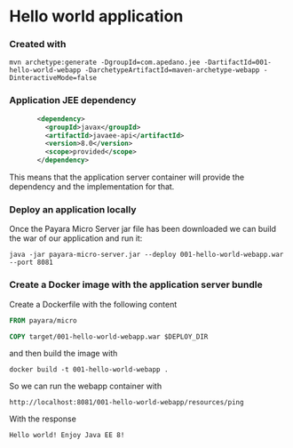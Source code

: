 # Hello world application

### Created with

`mvn archetype:generate -DgroupId=com.apedano.jee -DartifactId=001-hello-world-webapp -DarchetypeArtifactId=maven-archetype-webapp -DinteractiveMode=false`

### Application JEE dependency

```XML
       <dependency>
         <groupId>javax</groupId>
         <artifactId>javaee-api</artifactId>
         <version>8.0</version>
         <scope>provided</scope>
       </dependency>
```
This means that the application server container will provide the dependency and the implementation for that.

### Deploy an application locally
Once the Payara Micro Server jar file has been downloaded we can build the war of our application and run it:

```shell script
java -jar payara-micro-server.jar --deploy 001-hello-world-webapp.war --port 8081
```

### Create a Docker image with the application server bundle

Create a Dockerfile with the following content

```dockerfile
FROM payara/micro

COPY target/001-hello-world-webapp.war $DEPLOY_DIR
```

and then build the image with

```shell script
docker build -t 001-hello-world-webapp .
```
So we can run the webapp container with

```shell script
http://localhost:8081/001-hello-world-webapp/resources/ping
```

With the response 

```text
Hello world! Enjoy Java EE 8!
```

